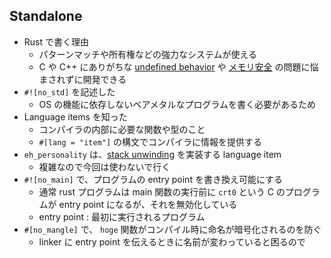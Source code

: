 ## Standalone 
- Rust で書く理由
  - パターンマッチや所有権などの強力なシステムが使える
  - C や C++ にありがちな [undefined behavior](https://www.nayuki.io/page/undefined-behavior-in-c-and-cplusplus-programs) や [メモリ安全](https://tonyarcieri.com/it-s-time-for-a-memory-safety-intervention) の問題に悩まされずに開発できる
- `#![no_std]` を記述した
  - OS の機能に依存しないベアメタルなプログラムを書く必要があるため
- Language items を知った
  - コンパイラの内部に必要な関数や型のこと
  - `#[lang = "item"]` の構文でコンパイラに情報を提供する
- `eh_personality` は、[stack unwinding](https://www.bogotobogo.com/cplusplus/stackunwinding.php) を実装する language item
  - 複雑なので今回は使わないで行く
- `#![no_main]` で、プログラムの entry point を書き換え可能にする
  - 通常 rust プログラムは main 関数の実行前に `crt0` という C のプログラムが entry point になるが、それを無効化している
  -  entry point : 最初に実行されるプログラム
- `#[no_mangle]` で、 `hoge` 関数がコンパイル時に命名が暗号化されるのを防ぐ
  - linker に entry point を伝えるときに名前が変わっていると困るので
